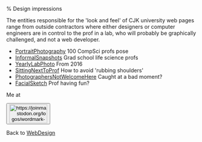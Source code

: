 % Design impressions

The entities responsible for the 'look and feel' of CJK university web pages range from outside contractors where either designers or computer engineers are in control to the prof in a lab, who will probably be graphically challenged, and not a web developer.


<!-- * [PharmaceuticalLabLineup](PharmaceuticalLabLineup.html) Affirming tradition -->
* [PortraitPhotography](PortraitPhotography.html) 100 CompSci profs pose
* [InformalSnapshots](InformalSnapshots.html) Grad school life science profs 
* [YearlyLabPhoto](YearlyLabPhoto.html) From 2016
* [SittingNextToProf](SittingNextToProf.html) How to avoid 'rubbing shoulders'
* [PhotographersNotWelcomeHere](PhotographersNotWelcomeHere.html) Caught at a bad moment?
* [FacialSketch](FacialSketch.html) Prof having fun?

Me at
<form action='https://mastodon.sdf.org/@drbean'>
<button type='submit' class='btn'>
<img src='./mastodon.svg'
alt='https://joinmastodon.org/logos/wordmark-black-text.svg'
style='width:100px;height:50px'/>
</button></form>

Back to [WebDesign](WebDesign.html)
